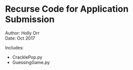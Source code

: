 # Recurse Code for Application Submission

Author: Holly Orr  
Date: Oct 2017  

Includes:  

* CracklePop.py
* GuessingGame.py
